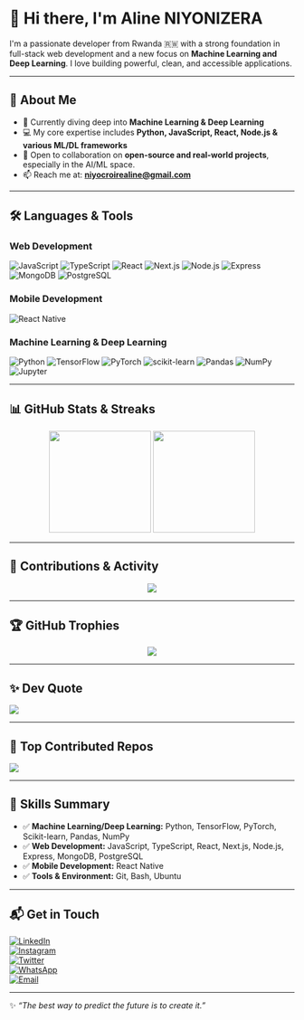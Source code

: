 # 👋 Hi there, I'm Aline NIYONIZERA

I'm a passionate developer from Rwanda 🇷🇼 with a strong foundation in full-stack web development and a new focus on **Machine Learning and Deep Learning**. I love building powerful, clean, and accessible applications.

---

## 🚀 About Me

-   🌱 Currently diving deep into **Machine Learning & Deep Learning**
-   💻 My core expertise includes **Python, JavaScript, React, Node.js & various ML/DL frameworks**
-   🤝 Open to collaboration on **open-source and real-world projects**, especially in the AI/ML space.
-   📫 Reach me at: **niyocroirealine@gmail.com**

---

## 🛠️ Languages & Tools

### Web Development
![JavaScript](https://img.shields.io/badge/JavaScript-F7DF1E?style=for-the-badge&logo=javascript&logoColor=black) ![TypeScript](https://img.shields.io/badge/TypeScript-3178C6?style=for-the-badge&logo=typescript&logoColor=white) ![React](https://img.shields.io/badge/React-20232A?style=for-the-badge&logo=react&logoColor=61DAFB) ![Next.js](https://img.shields.io/badge/Next.js-000000?style=for-the-badge&logo=nextdotjs&logoColor=white) ![Node.js](https://img.shields.io/badge/Node.js-339933?style=for-the-badge&logo=node.js&logoColor=white) ![Express](https://img.shields.io/badge/Express.js-000000?style=for-the-badge&logo=express&logoColor=white) ![MongoDB](https://img.shields.io/badge/MongoDB-4EA94B?style=for-the-badge&logo=mongodb&logoColor=white) ![PostgreSQL](https://img.shields.io/badge/PostgreSQL-316192?style=for-the-badge&logo=postgresql&logoColor=white)

### Mobile Development
![React Native](https://img.shields.io/badge/React_Native-20232A?style=for-the-badge&logo=react&logoColor=61DAFB)

### Machine Learning & Deep Learning
![Python](https://img.shields.io/badge/Python-3776AB?style=for-the-badge&logo=python&logoColor=white) ![TensorFlow](https://img.shields.io/badge/TensorFlow-FF6F00?style=for-the-badge&logo=tensorflow&logoColor=white) ![PyTorch](https://img.shields.io/badge/PyTorch-EE4C2C?style=for-the-badge&logo=pytorch&logoColor=white) ![scikit-learn](https://img.shields.io/badge/scikit--learn-F7931E?style=for-the-badge&logo=scikit-learn&logoColor=white) ![Pandas](https://img.shields.io/badge/Pandas-150458?style=for-the-badge&logo=pandas&logoColor=white) ![NumPy](https://img.shields.io/badge/NumPy-013243?style=for-the-badge&logo=numpy&logoColor=white) ![Jupyter](https://img.shields.io/badge/Jupyter-F37626?style=for-the-badge&logo=jupyter&logoColor=white)

---

## 📊 GitHub Stats & Streaks

<div align="center">
  <img src="https://github-readme-stats.vercel.app/api?username=Aline-CROIRE&show_icons=true&count_private=true&hide_border=false&theme=tokyonight" height="180px" />
  <img src="https://github-readme-streak-stats.herokuapp.com?user=Aline-CROIRE&theme=tokyonight&hide_border=false" height="180px" />
</div>  


---

## 🌱 Contributions & Activity

<div align="center">
 <img src="https://github-readme-activity-graph.vercel.app/graph?username=Aline-CROIRE&theme=react-dark&custom_title=Aline's%20GitHub%20Activity%20Graph&hide_border=false" />
</div>

---

## 🏆 GitHub Trophies

<div align="center">
  <img src="https://github-profile-trophy.vercel.app/?username=Aline-CROIRE&theme=tokyonight&no-frame=true&no-bg=true&margin-w=8" />
</div>

---

## ✨ Dev Quote
![](https://quotes-github-readme.vercel.app/api?type=horizontal&theme=tokyonight)

---

## 📌 Top Contributed Repos
![](https://github-contributor-stats.vercel.app/api?username=Aline-CROIRE&limit=10&theme=tokyonight&combine_all_yearly_contributions=true)

---

## 📝 Skills Summary

-   ✅ **Machine Learning/Deep Learning:** Python, TensorFlow, PyTorch, Scikit-learn, Pandas, NumPy  
-   ✅ **Web Development:** JavaScript, TypeScript, React, Next.js, Node.js, Express, MongoDB, PostgreSQL  
-   ✅ **Mobile Development:** React Native  
-   ✅ **Tools & Environment:** Git, Bash, Ubuntu  

---

## 📬 Get in Touch

[![LinkedIn](https://img.shields.io/badge/LinkedIn-Connect-blue?style=flat-square&logo=linkedin)](https://www.linkedin.com/in/niyonizera-aline-105884291/)  
[![Instagram](https://img.shields.io/badge/Instagram-Follow-orange?style=flat-square&logo=instagram)](https://www.instagram.com/croire_aline/)  
[![Twitter](https://img.shields.io/twitter/follow/AlineNiyon99024?style=social)](https://twitter.com/AlineNiyon99024)  
[![WhatsApp](https://img.shields.io/badge/WhatsApp-Chat-brightgreen?style=flat-square&logo=whatsapp)](https://wa.me/250790635120)  
[![Email](https://img.shields.io/badge/Email-Send%20me%20an%20email-red?style=flat-square&logo=gmail)](mailto:niyocroirealine@gmail.com)

---

✨ _“The best way to predict the future is to create it.”_
